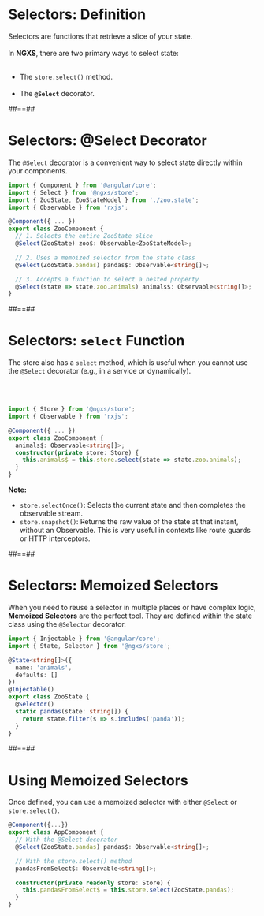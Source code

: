 <!-- .slide-->
# Selectors: Definition

Selectors are functions that retrieve a slice of your state.<br/><br/>
In **NGXS**, there are two primary ways to select state:<br/><br/>

-   The `store.select()` method.<br/><br/>
-   The **`@Select`** decorator.

##==##

<!-- .slide: class="with-code inconsolata" -->

# Selectors: @Select Decorator

The `@Select` decorator is a convenient way to select state directly within your components.

```typescript
import { Component } from '@angular/core';
import { Select } from '@ngxs/store';
import { ZooState, ZooStateModel } from './zoo.state';
import { Observable } from 'rxjs';

@Component({ ... })
export class ZooComponent {
  // 1. Selects the entire ZooState slice
  @Select(ZooState) zoo$: Observable<ZooStateModel>;

  // 2. Uses a memoized selector from the state class
  @Select(ZooState.pandas) pandas$: Observable<string[]>;

  // 3. Accepts a function to select a nested property
  @Select(state => state.zoo.animals) animals$: Observable<string[]>;
}
```

<!-- .element: class="big-code" -->

##==##

<!-- .slide: class="with-code inconsolata" -->
# Selectors: `select` Function

The store also has a `select` method, which is useful when you cannot use the `@Select` decorator (e.g., in a service or dynamically).

<br/><br/>

```typescript
import { Store } from '@ngxs/store';
import { Observable } from 'rxjs';

@Component({ ... })
export class ZooComponent {
  animals$: Observable<string[]>;
  constructor(private store: Store) {
    this.animals$ = this.store.select(state => state.zoo.animals);
  }
}
```
<!-- .element: class="big-code" -->

**Note:**
- `store.selectOnce()`: Selects the current state and then completes the observable stream.
- `store.snapshot()`: Returns the raw value of the state at that instant, without an Observable. This is very useful in contexts like route guards or HTTP interceptors.

##==##

<!-- .slide: class="with-code inconsolata" -->
# Selectors: Memoized Selectors

When you need to reuse a selector in multiple places or have complex logic, **Memoized Selectors** are the perfect tool. They are defined within the state class using the `@Selector` decorator.

```typescript
import { Injectable } from '@angular/core';
import { State, Selector } from '@ngxs/store';

@State<string[]>({
  name: 'animals',
  defaults: []
})
@Injectable()
export class ZooState {
  @Selector()
  static pandas(state: string[]) {
    return state.filter(s => s.includes('panda'));
  }
}
```
<!-- .element: class="big-code" -->

##==##

<!-- .slide: class="with-code inconsolata" -->
# Using Memoized Selectors

Once defined, you can use a memoized selector with either `@Select` or `store.select()`.

```typescript
@Component({...})
export class AppComponent {
  // With the @Select decorator
  @Select(ZooState.pandas) pandas$: Observable<string[]>;

  // With the store.select() method
  pandasFromSelect$: Observable<string[]>;

  constructor(private readonly store: Store) {
    this.pandasFromSelect$ = this.store.select(ZooState.pandas);
  }
}
```
<!-- .element: class="big-code" -->
